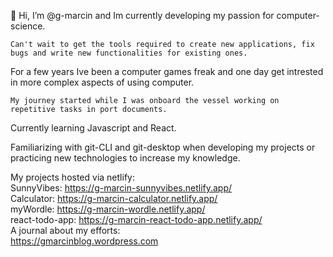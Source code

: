 👋 Hi, I’m @g-marcin and Im currently developing my passion for computer-science. 

    Can't wait to get the tools required to create new applications, fix bugs and write new functionalities for existing ones. 
  
For a few years Ive been a computer games freak and one day get intrested in more complex aspects of using computer. 
  
    My journey started while I was onboard the vessel working on repetitive tasks in port documents.
 

Currently learning Javascript and React.

Familiarizing with git-CLI and git-desktop when developing my projects or practicing new technologies to increase my knowledge.

My projects hosted via netlify:
</br>
SunnyVibes:
https://g-marcin-sunnyvibes.netlify.app/
</br>
Calculator:
https://g-marcin-calculator.netlify.app/
</br>
myWordle:
https://g-marcin-wordle.netlify.app/
</br>
react-todo-app:
https://g-marcin-react-todo-app.netlify.app/
</br>
A journal about my efforts:
</br>
https://gmarcinblog.wordpress.com


 
